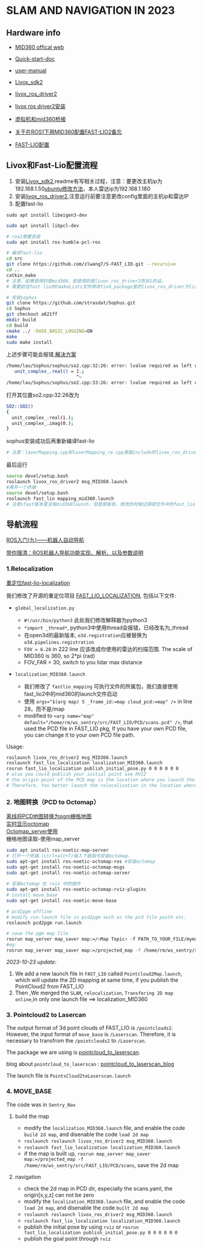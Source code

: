 # SLAM AND NAVIGATION IN 2023

## Hardware info
- [MID360 offical web](https://www.livoxtech.com/cn/mid-360)
- [Quick-start-doc](https://terra-1-g.djicdn.com/65c028cd298f4669a7f0e40e50ba1131/Mid360/Livox_Mid-360_Quick_Start_Guide_multi.pdf)
- [user-manual](https://terra-1-g.djicdn.com/65c028cd298f4669a7f0e40e50ba1131/Mid360/20230727/Livox_Mid-360_User_Manual_CHS.pdf)
- [Livox_sdk2](https://github.com/Livox-SDK/Livox-SDK2)
- [livox_ros_driver2](https://github.com/Livox-SDK/livox_ros_driver2)

- [livox ros driver2安装](https://blog.csdn.net/qq_29912325/article/details/130269367?ops_request_misc=%257B%2522request%255Fid%2522%253A%2522169734904416800182711632%2522%252C%2522scm%2522%253A%252220140713.130102334..%2522%257D&request_id=169734904416800182711632&biz_id=0&utm_medium=distribute.pc_search_result.none-task-blog-2~all~sobaiduend~default-2-130269367-null-null.142^v96^pc_search_result_base9&utm_term=livox_sdk2&spm=1018.2226.3001.4187)

- [虚拟机和mid360桥接](https://blog.csdn.net/sinat_39110395/article/details/123545816?ops_request_misc=%257B%2522request%255Fid%2522%253A%2522169735401816800227447255%2522%252C%2522scm%2522%253A%252220140713.130102334..%2522%257D&request_id=169735401816800227447255&biz_id=0&utm_medium=distribute.pc_search_result.none-task-blog-2~all~sobaiduend~default-1-123545816-null-null.142^v96^pc_search_result_base9&utm_term=%E8%99%9A%E6%8B%9F%E6%9C%BA%E8%BF%9E%E6%8E%A5%E9%9B%B7%E8%BE%BE&spm=1018.2226.3001.4187)
- [关于在ROS1下用MID360配置FAST-LIO2备忘](https://blog.csdn.net/qq_52784762/article/details/132736322?ops_request_misc=&request_id=&biz_id=102&utm_term=fast%20lio%E9%85%8D%E7%BD%AE&utm_medium=distribute.pc_search_result.none-task-blog-2~all~sobaiduweb~default-1-132736322.142^v96^pc_search_result_base9&spm=1018.2226.3001.4187)
- [FAST-LIO配置](https://blog.csdn.net/qq_42108414/article/details/131530293?ops_request_misc=%257B%2522request%255Fid%2522%253A%2522169737102216800185825796%2522%252C%2522scm%2522%253A%252220140713.130102334..%2522%257D&request_id=169737102216800185825796&biz_id=0&utm_medium=distribute.pc_search_result.none-task-blog-2~all~sobaiduend~default-1-131530293-null-null.142^v96^pc_search_result_base9&utm_term=fast%20lio%E9%85%8D%E7%BD%AE&spm=1018.2226.3001.4187)


## Livox和Fast-Lio配置流程
1. 安装[Livox_sdk2](https://github.com/Livox-SDK/Livox-SDK2),readme有写相关过程，注意：要更改主机ip为192.168.1.50[ubuntu修改方法](https://blog.csdn.net/sinat_39110395/article/details/123545816?ops_request_misc=%257B%2522request%255Fid%2522%253A%2522169735401816800227447255%2522%252C%2522scm%2522%253A%252220140713.130102334..%2522%257D&request_id=169735401816800227447255&biz_id=0&utm_medium=distribute.pc_search_result.none-task-blog-2~all~sobaiduend~default-1-123545816-null-null.142^v96^pc_search_result_base9&utm_term=%E8%99%9A%E6%8B%9F%E6%9C%BA%E8%BF%9E%E6%8E%A5%E9%9B%B7%E8%BE%BE&spm=1018.2226.3001.4187)，本人雷达ip为192.168.1.180
2. 安装[livox_ros_driver2](https://github.com/Livox-SDK/livox_ros_driver2),注意运行前要注意更改config里面的主机ip和雷达IP
3. 配置fast-lio
```
sudo apt install libeigen3-dev
```
``` bash
sudo apt install libpcl-dev
```
```bash
# ros2需要安装
sudo apt install ros-humble-pcl-ros
```

``` bash
# 编译fast-lio
cd src
git clone https://github.com/zlwang7/S-FAST_LIO.git --recursive
cd ..
catkin_make
# 注意，如果使用的是mid360，即使用的是livox_ros_driver2而非1的话，
# 需要前往fast-lio的CmakeLists文件修改find_package里的livox_ros_driver为livox_ros_driver2，同时package.xml里面的也一样
```

``` bash
# 安装sophus
git clone https://github.com/strasdat/Sophus.git
cd Sophus
git checkout a621ff
mkdir build
cd build
cmake ../ -DUSE_BASIC_LOGGING=ON
make
sudo make install
```
上述步骤可能会报错,[解决方案](https://blog.csdn.net/DerrickRose25/article/details/130173310?ops_request_misc=%257B%2522request%255Fid%2522%253A%2522169737303816800215088736%2522%252C%2522scm%2522%253A%252220140713.130102334.pc%255Fall.%2522%257D&request_id=169737303816800215088736&biz_id=0&utm_medium=distribute.pc_search_result.none-task-blog-2~all~first_rank_ecpm_v1~rank_v31_ecpm-8-130173310-null-null.142^v96^pc_search_result_base9&utm_term=lvalue%20required%20as%20left%20operand%20of%20assignment%20%20%20%20unit_complex_.real%28%29%20%3D%201.%3B&spm=1018.2226.3001.4187)
``` bash
/home/lau/Sophus/sophus/so2.cpp:32:26: error: lvalue required as left operand of assignment
   unit_complex_.real() = 1.;
                          ^~
/home/lau/Sophus/sophus/so2.cpp:33:26: error: lvalue required as left operand of assignment
```
打开其位置so2.cpp:32:26改为
``` bash
SO2::SO2()
{
  unit_complex_.real(1.);
  unit_complex_.imag(0.);
}
```
sophus安装成功后再重新编译fast-lio
``` bash
# 注意：laserMapping.cpp和laserMapping_re.cpp里面include的livox_ros_driver改为livox_ros_driver_v2
```
最后运行
``` bash
source devel/setup.bash
roslaunch livox_ros_driver2 msg_MID360.launch
#再开一个终端
source devel/setup.bash
roslaunch fast_lio mapping_mid360.launch
# 注意sfast版本里没有mid360launch，但是原版有，修改的时候记得把文件中的fast_lio改为sfast_lio
```

## 导航流程
[ROS入门(九)——机器人自动导航](https://blog.csdn.net/Netceor/article/details/118997851?ops_request_misc=%257B%2522request%255Fid%2522%253A%2522169779395316800215096913%2522%252C%2522scm%2522%253A%252220140713.130102334..%2522%257D&request_id=169779395316800215096913&biz_id=0&utm_medium=distribute.pc_search_result.none-task-blog-2~all~sobaiduend~default-1-118997851-null-null.142^v96^pc_search_result_base9&utm_term=ros%E5%AF%BC%E8%88%AA%E6%B5%81%E7%A8%8B&spm=1018.2226.3001.4187)

[带你理清：ROS机器人导航功能实现、解析、以及参数说明](https://blog.csdn.net/qq_42406643/article/details/118754093)

### 1.Relocalization
[重定位fast-lio-localization](https://github.com/HViktorTsoi/FAST_LIO_LOCALIZATION)


我们修改了开源的重定位项目 [FAST_LIO_LOCALIZATION](https://github.com/davidakhihiero/FAST_LIO_LOCALIZATION-ROS-NOETIC), 包括以下文件: 
- `global_localization.py`  
  - `#!/usr/bin/python3` 此处我们修改解释器为python3
  - `*import _thread*`, python3中使用thread会报错，已经改名为_thread
  - 在open3d的最新版本, `o3d.registration`应被替换为 `o3d.pipelines.registration`
  - `FOV = 6.28` in 222 line 应该改成你使用的雷达的扫描范围. The scale of MID360 is 360, so 2*pi (rad)
  - FOV_FAR = 30, switch to you lidar max distance

- `localization_MID360.launch`
  - 我们修改了 `fastlio_mapping` 可执行文件的所属包，我们直接使用fast_lio2中的mid360的launch文件启动
  - 使用 `args="$(arg map) 5 _frame_id:=map cloud_pcd:=map" />` in line 28，而不是/map
  - modified to `<arg name="map" default="/home/rm/ws_sentry/src/FAST_LIO/PCD/scans.pcd" />`, that used the PCD file in FAST_LIO pkg, If you have your own PCD file, you can change it to your own PCD file path.

Usage:
```bash 
roslaunch livox_ros_driver2 msg_MID360.launch
roslaunch fast_lio_localization localization_MID360.launch 
rosrun fast_lio_localization publish_initial_pose.py 0 0 0 0 0 0
# also you could publish your initial point use RVIZ
# the origin point of the PCD map is the location where you launch the fast_lio mapping
# Therefore, You better launch the relocalization in the location where you start the mapping. In this way, you can just publish 0 0 0 0 0 0 to estimate the initail pose
```

### 2. 地图转换（PCD to Octomap）
[离线将PCD地图转换为pgm栅格地图](https://blog.csdn.net/Draonly/article/details/124537069?ops_request_misc=%257B%2522request%255Fid%2522%253A%2522165207936116781435426048%2522%252C%2522scm%2522%253A%252220140713.130102334.pc%255Fall.%2522%257D&request_id=165207936116781435426048&biz_id=0&utm_medium=distribute.pc_search_result.none-task-blog-2~all~first_rank_ecpm_v1~rank_v31_ecpm-6-124537069-null-null.142%5Ev9%5Econtrol,157%5Ev4%5Econtrol&utm_term=pcd%E5%9C%B0%E5%9B%BE%E8%BD%AC%E6%8D%A2%E4%B8%BA%E6%A0%85%E6%A0%BC%E5%9C%B0%E5%9B%BE&spm=1018.2226.3001.4187)  
[实时显示octomap](https://blog.csdn.net/lovely_yoshino/article/details/105275396?ops_request_misc=%257B%2522request%255Fid%2522%253A%2522169804282616800213031883%2522%252C%2522scm%2522%253A%252220140713.130102334..%2522%257D&request_id=169804282616800213031883&biz_id=0&utm_medium=distribute.pc_search_result.none-task-blog-2~all~sobaiduend~default-1-105275396-null-null.142^v96^pc_search_result_base9&utm_term=%E7%82%B9%E4%BA%91%E5%9C%B0%E5%9B%BE%E7%94%9F%E6%88%90%E6%A0%85%E6%A0%BC%E5%9C%B0%E5%9B%BE&spm=1018.2226.3001.4187)  
[Octomap_server使用](https://blog.csdn.net/sru_alo/article/details/85083030?ops_request_misc=%257B%2522request%255Fid%2522%253A%2522169804282616800213031883%2522%252C%2522scm%2522%253A%252220140713.130102334..%2522%257D&request_id=169804282616800213031883&biz_id=0&utm_medium=distribute.pc_search_result.none-task-blog-2~all~sobaiduend~default-2-85083030-null-null.142^v96^pc_search_result_base9&utm_term=%E7%82%B9%E4%BA%91%E5%9C%B0%E5%9B%BE%E7%94%9F%E6%88%90%E6%A0%85%E6%A0%BC%E5%9C%B0%E5%9B%BE&spm=1018.2226.3001.4187)  
栅格地图读取-使用map_server
```bash
sudo apt install ros-noetic-map-server
# 打开一个终端.(ctrl+alt+T)输入下面指令安装octomap.
sudo apt-get install ros-noetic-octomap-ros #安装octomap
sudo apt-get install ros-noetic-octomap-msgs
sudo apt-get install ros-noetic-octomap-server
 
# 安装octomap 在 rviz 中的插件
sudo apt-get install ros-noetic-octomap-rviz-plugins
# install move_base
sudo apt-get install ros-noetic-move-base
```

```bash
# pcd2pgm offline
# modify run.launch file in pcd2pgm such as the pcd file pasth etc.
roslaunch pcd2pgm run.launch
```

```bash
# save the pgm map file
rosrun map_server map_saver map:=/<Map Topic> -f PATH_TO_YOUR_FILE/mymap
#eg:
rosrun map_server map_saver map:=/projected_map -f /home/rm/ws_sentry/src/FAST_LIO/PCD/scans
```

*2023-10-23 update:*  
  1. We add a new launch file in `FAST_LIO` called `Pointcloud2Map.launch`, which will update the 2D mapping at same time, if you publish the PointCloud2 from FAST_LIO
  2. Then ,We merged the `SLAM`, `relocalization`, `Transfering 2D map online`,in only one launch file ==> localization_MID360

### 3. Pointcloud2 to Lasercan
The output format of 3d point clouds of FAST_LIO is `/pointclouds2`. However, the input format of `move_base` is `/Laserscan`. Therefore, it is necessary to transfrom the `/pointclouds2` to `/Laserscan`.

The package we are using is [pointcloud_to_laserscan](https://github.com/ros-perception/pointcloud_to_laserscan.git).

blog about `pointcloud_to_laserscan` : [pointcloud_to_laserscan_blog](https://blog.csdn.net/qq_43176116/article/details/86095482?ops_request_misc=&request_id=&biz_id=102&utm_term=pointcloud2%20to%20laserscan&utm_medium=distribute.pc_search_result.none-task-blog-2~all~sobaiduweb~default-2-86095482.142^v96^pc_search_result_base2&spm=1018.2226.3001.4187)

The launch file is `PointsCloud2toLaserscan.launch`


### 4. MOVE_BASE
The code was in `Sentry_Nav`

  1. build the map  
     - modify the `localization_MID360.launch` file, and enable the code `build 2d map`, and disenable the code `load 2d map` 
     - `roslaunch roslaunch livox_ros_driver2 msg_MID360.launch`
     - `roslaunch fast_lio_localization localization_MID360.launch`
     - if the map is built up, `rosrun map_server map_saver map:=/projected_map -f /home/rm/ws_sentry/src/FAST_LIO/PCD/scans`, save the 2d map

  2. navigation
     - check the 2d map in PCD dir, especially the scans.yaml, the origin[x,y,z] can not be zero
     - modify the `localization_MID360.launch` file, and enable the code `load 2d map`, and disenable the code `built 2d map`      
     - `roslaunch roslaunch livox_ros_driver2 msg_MID360.launch`
     - `roslaunch fast_lio_localization localization_MID360.launch`
     - publish the initial pose by using `rviz` or `rosrun fast_lio_localization publish_initial_pose.py 0 0 0 0 0 0`
     - publish the goal point through `rviz`